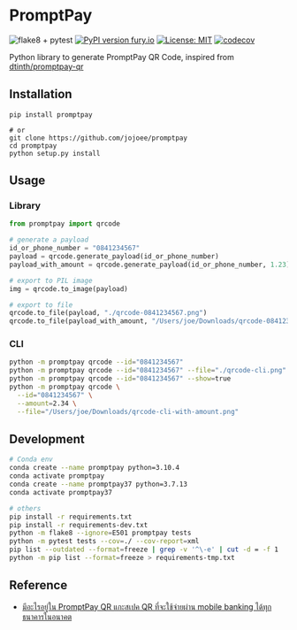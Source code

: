# PromptPay

![flake8 + pytest](https://github.com/jojoee/promptpay/workflows/flake8%20+%20pytest/badge.svg?branch=master)
[![PyPI version fury.io](https://badge.fury.io/py/promptpay.svg)](https://pypi.python.org/pypi/promptpay/)
[![License: MIT](https://img.shields.io/badge/License-MIT-yellow.svg)](https://opensource.org/licenses/MIT)
[![codecov](https://codecov.io/gh/jojoee/promptpay/branch/master/graph/badge.svg)](https://codecov.io/gh/jojoee/promptpay)

Python library to generate PromptPay QR Code, inspired from [dtinth/promptpay-qr](https://github.com/dtinth/promptpay-qr)

## Installation

```
pip install promptpay

# or
git clone https://github.com/jojoee/promptpay
cd promptpay
python setup.py install
```

## Usage

### Library

```python
from promptpay import qrcode

# generate a payload
id_or_phone_number = "0841234567"
payload = qrcode.generate_payload(id_or_phone_number)
payload_with_amount = qrcode.generate_payload(id_or_phone_number, 1.23)

# export to PIL image
img = qrcode.to_image(payload)

# export to file
qrcode.to_file(payload, "./qrcode-0841234567.png")
qrcode.to_file(payload_with_amount, "/Users/joe/Downloads/qrcode-0841234567.png") 
```

### CLI

```bash
python -m promptpay qrcode --id="0841234567"
python -m promptpay qrcode --id="0841234567" --file="./qrcode-cli.png"
python -m promptpay qrcode --id="0841234567" --show=true
python -m promptpay qrcode \
  --id="0841234567" \
  --amount=2.34 \
  --file="/Users/joe/Downloads/qrcode-cli-with-amount.png"
```

## Development

```bash
# Conda env
conda create --name promptpay python=3.10.4
conda activate promptpay
conda create --name promptpay37 python=3.7.13
conda activate promptpay37

# others
pip install -r requirements.txt
pip install -r requirements-dev.txt
python -m flake8 --ignore=E501 promptpay tests
python -m pytest tests --cov=./ --cov-report=xml
pip list --outdated --format=freeze | grep -v '^\-e' | cut -d = -f 1  | xargs -n1 pip install -U
python -m pip list --format=freeze > requirements-tmp.txt
```

## Reference

- [มีอะไรอยู่ใน PromptPay QR แกะสเปค QR ที่จะใช้จ่ายผ่าน mobile banking ได้ทุกธนาคารในอนาคต](https://www.blognone.com/node/95133)
